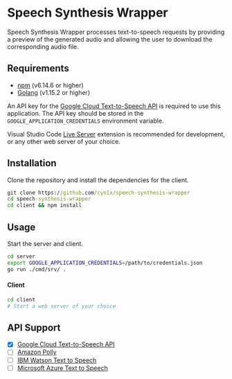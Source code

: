 # Speech Synthesis Wrapper

Speech Synthesis Wrapper processes text-to-speech requests by providing a preview of the generated audio and allowing the user to download the corresponding audio file.

## Requirements

- [npm](https://www.npmjs.com/) (v6.14.6 or higher)
- [Golang](https://golang.org/) (v1.15.2 or higher)

An API key for the [Google Cloud Text-to-Speech API](https://cloud.google.com/text-to-speech) is required to use this application. The API key should be stored in the `GOOGLE_APPLICATION_CREDENTIALS` environment variable.

Visual Studio Code [Live Server](https://marketplace.visualstudio.com/items?itemName=ritwickdey.LiveServer) extension is recommended for development, or any other web server of your choice.

## Installation

Clone the repository and install the dependencies for the client.

```cmd
git clone https://github.com/cyn1x/speech-synthesis-wrapper
cd speech-synthesis-wrapper
cd client && npm install
```

## Usage

Start the server and client.

```bash
cd server
export GOOGLE_APPLICATION_CREDENTIALS=/path/to/credentials.json
go run ./cmd/srv/ .
```

#### Client

```bash
cd client
# Start a web server of your choice
```

## API Support

- [x] [Google Cloud Text-to-Speech API](https://cloud.google.com/text-to-speech)
- [ ] [Amazon Polly](https://aws.amazon.com/polly/)
- [ ] [IBM Watson Text to Speech](https://www.ibm.com/cloud/watson-text-to-speech)
- [ ] [Microsoft Azure Text to Speech](https://azure.microsoft.com/en-us/services/cognitive-services/text-to-speech/)
